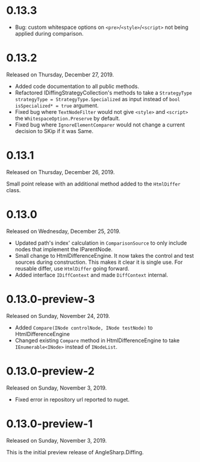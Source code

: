 # 0.13.3

- Bug: custom whitespace options on `<pre>`/`<style>`/`<script>` not being applied during comparison.

# 0.13.2

Released on Thursday, December 27, 2019.

- Added code documentation to all public methods.
- Refactored IDiffingStrategyCollection's methods to take a `StrategyType strategyType = StrategyType.Specialized` as input instead of `bool isSpecialized* = true` argument.
- Fixed bug where `TextNodeFilter` would not give `<style>` and `<script>` the `WhitespaceOption.Preserve` by default.
- Fixed bug where `IgnoreElementComparer` would not change a current decision to SKip if it was Same.

# 0.13.1

Released on Thursday, December 26, 2019.

Small point release with an additional method added to the `HtmlDiffer` class.

# 0.13.0

Released on Wednesday, December 25, 2019.

- Updated path's index' calculation in `ComparisonSource` to only include nodes that implement the IParentNode.
- Small change to HtmlDifferenceEngine. It now takes the control and test sources during construction. This makes it clear it is single use. For reusable differ, use `HtmlDiffer` going forward.
- Added interface `IDiffContext` and made `DiffContext` internal.

# 0.13.0-preview-3

Released on Sunday, November 24, 2019.

- Added `Compare(INode controlNode, INode testNode)` to HtmlDifferenceEngine
- Changed existing `Compare` method in HtmlDifferenceEngine to take `IEnumerable<INode>` instead of `INodeList`.

# 0.13.0-preview-2

Released on Sunday, November 3, 2019.

- Fixed error in repository url reported to nuget.

# 0.13.0-preview-1

Released on Sunday, November 3, 2019.

This is the initial preview release of AngleSharp.Diffing. 
